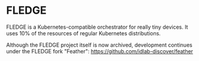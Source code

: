 # FLEDGE

FLEDGE is a Kubernetes-compatible orchestrator for really tiny devices. It uses 10% of the resources of regular Kubernetes distributions.

Although the FLEDGE project itself is now archived, development continues under the FLEDGE fork "Feather": https://github.com/idlab-discover/feather
